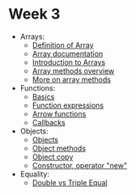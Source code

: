 # Week 3

- Arrays: 
  - <a href="https://www.youtube.com/watch?v=55l-aZ7_F24">Definition of Array</a>
  - <a href="https://javascript.info/array">Array documentation</a>
  - <a href="https://www.freecodecamp.org/news/data-structures-101-arrays-a-visual-introduction-for-beginners-7f013bcc355a/">Introduction to Arrays</a>
  - <a href="https://www.w3schools.com/js/js_array_methods.asp">Array methods overview</a>
  - <a href="https://www.freecodecamp.org/news/the-javascript-array-handbook/">More on array methods</a>
- Functions:
   - <a href="https://javascript.info/function-basics">Basics</a>
   - <a href="https://javascript.info/function-expressions">Function expressions</a>
   - <a href="https://javascript.info/arrow-functions-basics">Arrow functions</a>
   - <a href="https://www.sitepoint.com/callbacks-javascript/">Callbacks</a>
- Objects:
    - <a href="https://javascript.info/object">Objects</a>
    - <a href="https://javascript.info/object-methods">Object methods</a>
    - <a href="https://javascript.info/object-copy">Object copy</a>
    - <a href="https://javascript.info/constructor-new">Constructor, operator "new"</a>
- Equality:
    - <a href="https://developer.mozilla.org/en-US/docs/Web/JavaScript/Equality_comparisons_and_sameness">Double vs Triple Equal</a>
 